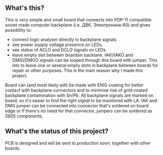 ## What's this?
This is very simple and small board that connects into PDP-11 compatible soviet made computer backplane (i.e. ДВК, Электроника-60) and gives possibility to:
- connect logic analyser directly to backplane signals
- see power supply voltage presence on LEDs.
- see status of ACLO and DCLO signals on LEDs.
- leave empty slot between boardsin backlane. IAKI/IAKO and DMGI/DMGO signals can be looped through this board with jumper. This lets to leave one or several empty slots in backplane between boards for repair or other purposes. This is the main reason why I made this project.

Board can (and most likely will) be made with ENIG coating for better contact with backplane connectors and to minimise risk of gold coated backplane contamination with Sn/Pb. All backplane signals are marked on board, so it's easier to find the right signal to be monitored with LA. IAK and DMG jumper can be connected into connector that's soldered on board edge or if there's no need for that connector, jumpers can be soldered as 0805 components.

## What's the status of this project?
PCB is designed and will be sent to production soon, together with other boards.
